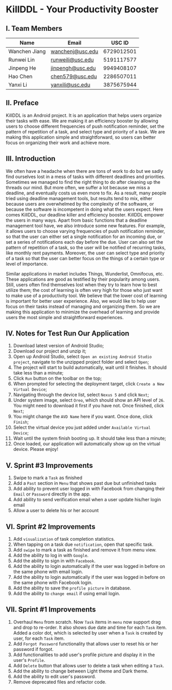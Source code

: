 # KillDDL - Your Productivity Booster

## I. Team Members
|Name|Email|USC ID|
|-|-|-|
|Wanchen Jiang|wanchenj@usc.edu|6729012501| 
|Runwei Lin|runweili@usc.edu|5191117577|
|Jinpeng He|jinpengh@usc.edu|9949408107|
|Hao Chen|chen579@usc.edu|2286507011|
|Yanxi Li|yanxili@usc.edu|3875675944|

## II. Preface  
KillDDL is an Android project. It is an application that helps users organize their tasks with ease. We are making it an efficiency booster by allowing users to choose different frequencies of push notification reminder, set the pattern of repetition of a task, and select type and priority of a task. We are making this application simple and straightforward, so users can better focus on organizing their work and achieve more.

## III. Introduction  
We often have a headache when there are tons of work to do but we sadly find ourselves lost in a mess of tasks with different deadlines and priorities. Sometimes we managed to find the right thing to do after cleaning up the threads our mind. But more often, we suffer a lot because we miss a deadline, and eventually costs us even more to fix. As a result, many people tried using deadline management tools, but results tend to mix, either because users are overwhelmed by the complexity of the software, or because the software is incompetent in doing what the users expect. Here comes KillDDL, our deadline killer and efficiency booster. KillDDL empower the users in many ways. Apart from basic functions that a deadline management tool have, we also introduce some new features. For example, it allows users to choose varying frequencies of push notification reminder, so that the user can either set a single notification for an incoming due, or set a series of notifications each day before the due. User can also set the pattern of repetition of a task, so the user will be notified of recurring tasks, like monthly rent payments. Moreover, the user can select type and priority of a task so that the user can better focus on the things of a certain type or level of importance.

Similar applications in market includes Things, Wunderlist, Omnifocus, etc. These applications are good as testified by their popularity among users. Still, users often find themselves lost when they try to learn how to best utilize them; the cost of learning is often very high for those who just want to make use of a productivity tool. We believe that the lower cost of learning is important for better user experience. Also, we would like to help user focus on their tasks instead of managing and organizing them. So we are making this application to minimize the overhead of learning and provide users the most simple and straightforward experiences.

## IV. Notes for Test Run Our Application  
1. Download latest version of Android Studio;  
2. Download our project and unzip it;  
3. Open up Android Studio, select `Open an existing Android Studio project`, navigate to the unzipped project folder and select `Open`;  
4. The project will start to build automatically, wait until it finishes. It should take less than a minute;  
5. Click `Run` button on the toolbar on the top;  
6. When prompted for selecting the deployment target, click `Create a New Virtual Device`;  
7. Navigating through the device list, select `Nexus 5` and click `Next`;  
8. Under system image, select `Oreo`, which should show an API level of `26`. You might need to download it first if you have not. Once finished, click `Next`;
9. You might change the `AVD Name` here if you want. Once done, click `Finish`;  
10. Select the virtual device you just added under `Available Virtual Device`;  
11. Wait until the system finish booting up. It should take less than a minute;  
12. Once loaded, our application will automatically show up on the virtual device. Please enjoy!

## V. Sprint #3 Improvements  
1. Swipe to mark a `Task` as finished
2. Add a `Past` section in `Menu` that shows past due but unfinished tasks
3. Add ability to prevent user logged in with Facebook from changing their `Email` or `Password` directly in the app. 
4. Add ability to send verification email when a user update his/her login email
5. Allow a user to delete his or her account

## VI. Sprint #2 Improvements  
1. Add `visualization` of task completion statistics.
2. When tapping on a task due `notification`, open that specific task.
3. Add `swipe` to mark a task as finished and remove it from menu view.
4. Add the ability to log in with `Google`.
5. Add the ability to sign in with `Facebook`.
6. Add the ability to login automatically if the user was logged in before on the same phone with email login.
7. Add the ability to login automatically if the user was logged in before on the same phone with Facebook login.
8. Add the ability to save the `profile picture` in database.
9. Add the ability to `change email` if using email login.

## VII. Sprint #1 Improvements  
1. Overhaul `Menu` from scratch. Now `Task` items in `menu` now support drag and drop to re-order. It also shows due date and time for each `Task` item. Added a color dot, which is selected by user when a `Task` is created by user, for each `Task` item.
2. Add `Forgot Password` functionality that allows user to reset his or her password if forgot.
3. Add functionalities to add user's profile picture and display it in the user's `Profile`.
4. Add `Delete` button that allows user to delete a task when editing a `Task`.
5. Add the ability to change between Light theme and Dark theme.
6. Add the ability to edit user's password.
7. Remove deprecated files and refactor code.
